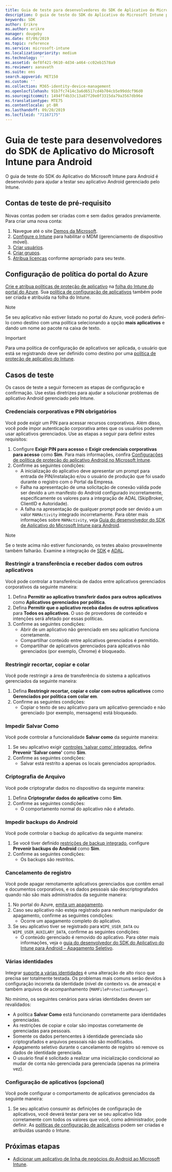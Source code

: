 ```yaml
---
title: Guia de teste para desenvolvedores do SDK de Aplicativo do Microsoft Intune para Android
description: O guia de teste do SDK do Aplicativo do Microsoft Intune para Android ajuda a testar seu aplicativo Android gerenciado pelo Intune.
keywords: SDK
author: Erikre
ms.author: erikre
manager: dougeby
ms.date: 07/09/2019
ms.topic: reference
ms.service: microsoft-intune
ms.localizationpriority: medium
ms.technology: ''
ms.assetid: 4ef8f421-9610-4d34-a464-cc02eb1578a9
ms.reviewer: aanavath
ms.suite: ems
search.appverid: MET150
ms.custom: ''
ms.collection: M365-identity-device-management
ms.openlocfilehash: 91b7fc7414c3a6d6517cd4b704cb5e99ddcf96d0
ms.sourcegitcommit: 1494ff4b33c13a87f20e0f3315da79a3567db96e
ms.translationtype: MTE75
ms.contentlocale: pt-BR
ms.lasthandoff: 09/20/2019
ms.locfileid: "71167175"
---
```

# <a name="microsoft-intune-app-sdk-for-android-developers-testing-guide"></a>Guia de teste para desenvolvedores do SDK de Aplicativo do Microsoft Intune para Android

O guia de teste do SDK do Aplicativo do Microsoft Intune para Android é desenvolvido para ajudar a testar seu aplicativo Android gerenciado pelo Intune.  

## <a name="prerequisite-test-accounts"></a>Contas de teste de pré-requisito
Novas contas podem ser criadas com e sem dados gerados previamente. Para criar uma nova conta:
1. Navegue até o site [Demos da Microsoft](https://demos.microsoft.com/environments/create/tenant). 
2. [Configure o Intune](setup-steps.md) para habilitar o MDM (gerenciamento de dispositivo móvel).
3. [Criar usuários](users-add.md).
4. [Criar grupos](groups-add.md).
5. [Atribua licenças](licenses-assign.md) conforme apropriado para seu teste.


## <a name="azure-portal-policy-configuration"></a>Configuração de política do portal do Azure
[Crie e atribua políticas de proteção de aplicativo](app-protection-policies.md) na [folha do Intune do portal do Azure](https://portal.azure.com/?feature.customportal=false#blade/Microsoft_Intune_Apps/MainMenu/14/selectedMenuItem/Overview). Sua [política de configuração de aplicativos](app-configuration-policies-overview.md) também pode ser criada e atribuída na folha do Intune.

> [!NOTE]
> Se seu aplicativo não estiver listado no portal do Azure, você poderá defini-lo como destino com uma política selecionando a opção **mais aplicativos** e dando um nome ao pacote na caixa de texto.

> [!IMPORTANT]
> Para uma política de configuração de aplicativos ser aplicada, o usuário que está se registrando deve ser definido como destino por uma [política de proteção de aplicativo do Intune](app-protection-policy.md).

## <a name="test-cases"></a>Casos de teste

Os casos de teste a seguir fornecem as etapas de configuração e confirmação. Use estas diretrizes para ajudar a solucionar problemas de aplicativo Android gerenciado pelo Intune.

### <a name="required-pin-and-corporate-credentials"></a>Credenciais corporativas e PIN obrigatórios

Você pode exigir um PIN para acessar recursos corporativos. Além disso, você pode impor autenticação corporativa antes que os usuários poderem usar aplicativos gerenciados. Use as etapas a seguir para definir estes requisitos:

1. Configure **Exigir PIN para acesso** e **Exigir credenciais corporativas para acesso** como **Sim**. Para mais informações, confira [Configurações de política de proteção do aplicativo Android no Microsoft Intune](app-protection-policy-settings-android.md#access-requirements).
2. Confirme as seguintes condições:
    - A inicialização do aplicativo deve apresentar um prompt para entrada de PIN/instalação e/ou o usuário de produção que foi usado durante o registro com o Portal da Empresa.
    - Falha na apresentação de uma solicitação de conexão válida pode ser devido a um manifesto do Android configurado incorretamente, especificamente os valores para a integração de ADAL (SkipBroker, ClientID e Autoridade).
    - A falha na apresentação de qualquer prompt pode ser devido a um valor `MAMActivity` integrado incorretamente. Para obter mais informações sobre `MAMActivity`, veja [Guia do desenvolvedor do SDK de Aplicativo do Microsoft Intune para Android](app-sdk-android.md).

> [!NOTE] 
> Se o teste acima não estiver funcionando, os testes abaixo provavelmente também falharão. Examine a integração de [SDK](app-sdk-android.md##sdk-integration) e [ADAL](app-sdk-android.md#configure-azure-active-directory-authentication-library-adal).

### <a name="restrict-transferring-and-receiving-data-with-other-apps"></a>Restringir a transferência e receber dados com outros aplicativos
Você pode controlar a transferência de dados entre aplicativos gerenciados corporativos da seguinte maneira:

1. Defina **Permitir ao aplicativo transferir dados para outros aplicativos** como **Aplicativos gerenciados por política**.
2. Defina **Permitir que o aplicativo receba dados de outros aplicativos** para **Todos os aplicativos**. O uso de provedores de conteúdo e intenções será afetado por essas políticas.
3. Confirme as seguintes condições:
    - Abrir de um aplicativo não gerenciado em seu aplicativo funciona corretamente.
    - Compartilhar conteúdo entre aplicativos gerenciados é permitido.
    - Compartilhar de aplicativos gerenciados para aplicativos não gerenciados (por exemplo, Chrome) é bloqueado.

### <a name="restrict-cut-copy-and-paste"></a>Restringir recortar, copiar e colar
Você pode restringir a área de transferência do sistema a aplicativos gerenciados da seguinte maneira:

1. Defina **Restringir recortar, copiar e colar com outros aplicativos** como **Gerenciados por política com colar em**.
2. Confirme as seguintes condições:
    - Copiar o texto de seu aplicativo para um aplicativo gerenciado e não gerenciado (por exemplo, mensagens) está bloqueado.

### <a name="prevent-save-as"></a>Impedir **Salvar Como**
Você pode controlar a funcionalidade **Salvar como** da seguinte maneira:

1. Se seu aplicativo exigir [controles 'salvar como' integrados](app-sdk-android.md#example-determine-if-saving-to-device-or-cloud-storage-is-permitted), defina **Prevenir 'Salvar como'** como **Sim**.
2. Confirme as seguintes condições:
    - Salvar está restrito a apenas os locais gerenciados apropriados.

### <a name="file-encryption"></a>Criptografia de Arquivo
Você pode criptografar dados no dispositivo da seguinte maneira:

1. Defina **Criptografar dados do aplicativo** como **Sim**.
2. Confirme as seguintes condições:
    - O comportamento normal do aplicativo não é afetado.

### <a name="prevent-android-backups"></a>Impedir backups do Android
Você pode controlar o backup do aplicativo da seguinte maneira:

1. Se você tiver definido [restrições de backup integrado](app-sdk-android.md#protecting-backup-data), configure **Prevenir backups do Android** como **Sim**.
2. Confirme as seguintes condições:
    - Os backups são restritos.

### <a name="unenrollment"></a>Cancelamento de registro
Você pode apagar remotamente aplicativos gerenciados que contêm email e documentos corporativos, e os dados pessoais são descriptografados quando não são mais administrados da seguinte maneira:

1. No portal do Azure, [emita um apagamento](apps-selective-wipe.md).
2. Caso seu aplicativo não esteja registrado para nenhum manipulador de apagamento, confirme as seguintes condições:
    - Ocorre um apagamento completo do aplicativo.
3. Se seu aplicativo tiver se registrado para `WIPE_USER_DATA` ou `WIPE_USER_AUXILARY_DATA`, confirme as seguintes condições:
    - O conteúdo gerenciado é removido do aplicativo. Para obter mais informações, veja o [guia do desenvolvedor do SDK do Aplicativo do Intune para Android – Apagamento Seletivo](app-sdk-android.md#selective-wipe).

### <a name="multi-identity"></a>Várias identidades
Integrar [suporte a várias identidades](app-sdk-android.md#multi-identity-optional) é uma alteração de alto risco que precisa ser totalmente testada. Os problemas mais comuns serão devidos à configuração incorreta da identidade (nível de contexto vs. de ameaça) e também arquivos de acompanhamento (`MAMFileProtectionManager`).

No mínimo, os seguintes cenários para várias identidades devem ser revalidados:

- A política **Salvar Como** está funcionando corretamente para identidades gerenciadas.
- As restrições de copiar e colar são impostas corretamente de gerenciadas para pessoais.
- Somente os dados pertencentes à identidade gerenciada são criptografados e arquivos pessoais não são modificados.
- Apagamento seletivo durante o cancelamento de registro só remove os dados de identidade gerenciada.
- O usuário final é solicitado a realizar uma inicialização condicional ao mudar de conta não gerenciada para gerenciada (apenas na primeira vez).

### <a name="app-configuration-optional"></a>Configuração de aplicativos (opcional)
Você pode configurar o comportamento de aplicativos gerenciados da seguinte maneira:

1. Se seu aplicativo consumir as definições de configuração de aplicativos, você deverá testar para ver se seu aplicativo lida corretamente com todos os valores que você, como administrador, pode definir. As [políticas de configuração de aplicativos](app-configuration-policies-overview.md) podem ser criadas e atribuídas usando o Intune.

## <a name="next-steps"></a>Próximas etapas

- [Adicionar um aplicativo de linha de negócios do Android ao Microsoft Intune](lob-apps-android.md).
